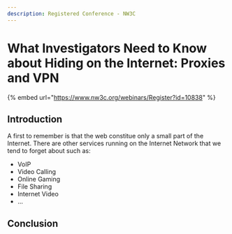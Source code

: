 ```yaml
---
description: Registered Conference - NW3C
---
```


# What Investigators Need to Know about Hiding on the Internet: Proxies and VPN

{% embed url="https://www.nw3c.org/webinars/Register?id=10838" %}

## Introduction

A first to remember is that the web constitue only a small part of the Internet. There are other services running on the Internet Network that we tend to forget about such as:

* VoIP
* Video Calling
* Online Gaming
* File Sharing
* Internet Video
* ...

## Conclusion

